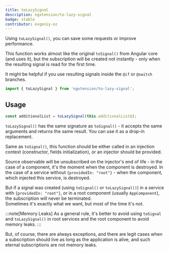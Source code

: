 ```yaml
---
title: toLazySignal
description: ngxtension/to-lazy-signal
badge: stable
contributor: evgeniy-oz
---
```


Using `toLazySignal()`, you can save some requests or improve performance.

This function works almost like the original `toSignal()` from Angular core (and uses it), but the subscription will be created not instantly - only when the resulting signal is read for the first time.

It might be helpful if you use resulting signals inside the `@if` or `@switch` branches.

```ts
import { toLazySignal } from 'ngxtension/to-lazy-signal';
```

## Usage

```ts
const additionalList = toLazySignal(this.additionalList$);
```

`toLazySignal()` has the same signature as `toSignal()` - it accepts the same arguments and returns the same result. You can use it as a drop-in replacement.

Same as `toSignal()`, this function should be either called in an injection context (constructor, fields initialization), or an injector should be provided.

Source observable will be unsubscribed on the injector's end of life - in the case of a component, it's the moment when the component is destroyed. In the case of a service without `{providedIn: "root"}` - when the component, which injected this service, is destroyed.

But if a signal was created (using `toSignal()` or `toLazySignal()`) in a service with `{providedIn: "root"}`, or in a root component (usually `AppComponent`), the subscription will never be terminated.  
Sometimes it's exactly what we want, but most of the time it's not.

:::note[Memory Leaks]
As a general rule, it's better to avoid using `toSignal` and `toLazySignal()` in root services and the root component to avoid memory leaks.
:::

But, of course, there are always exceptions, and there are legit cases when a subscription should live as long as the application is alive, and such eternal subscriptions are not memory leaks.
